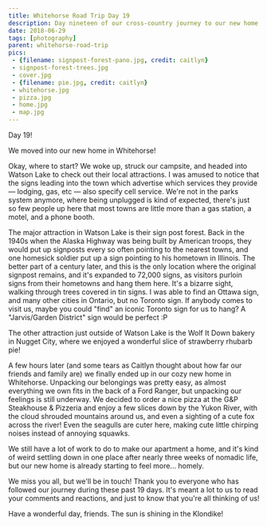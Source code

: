 ```yaml
---
title: Whitehorse Road Trip Day 19
description: Day nineteen of our cross-country journey to our new home in Whitehorse
date: 2018-06-29
tags: [photography]
parent: whitehorse-road-trip
pics:
 - {filename: signpost-forest-pano.jpg, credit: caitlyn}
 - signpost-forest-trees.jpg
 - cover.jpg
 - {filename: pie.jpg, credit: caitlyn}
 - whitehorse.jpg
 - pizza.jpg
 - home.jpg
 - map.jpg
---
```

Day 19!

We moved into our new home in Whitehorse!

Okay, where to start? We woke up, struck our campsite, and headed into Watson Lake to check out their local attractions. I was amused to notice that the signs leading into the town which advertise which services they provide — lodging, gas, etc — also specify cell service. We're not in the parks system anymore, where being unplugged is kind of expected, there's just so few people up here that most towns are little more than a gas station, a motel, and a phone booth.

The major attraction in Watson Lake is their sign post forest. Back in the 1940s when the Alaska Highway was being built by American troops, they would put up signposts every so often pointing to the nearest towns, and one homesick soldier put up a sign pointing to his hometown in Illinois. The better part of a century later, and this is the only location where the original signpost remains, and it's expanded to 72,000 signs, as visitors purloin signs from their hometowns and hang them here. It's a bizarre sight, walking through trees covered in tin signs. I was able to find an Ottawa sign, and many other cities in Ontario, but no Toronto sign. If anybody comes to visit us, maybe you could "find" an iconic Toronto sign for us to hang? A "Jarvis/Garden District" sign would be perfect :P

The other attraction just outside of Watson Lake is the Wolf It Down bakery in Nugget City, where we enjoyed a wonderful slice of strawberry rhubarb pie!

A few hours later (and some tears as Caitlyn thought about how far our friends and family are) we finally ended up in our cozy new home in Whitehorse. Unpacking our belongings was pretty easy, as almost everything we own fits in the back of a Ford Ranger, but unpacking our feelings is still underway. We decided to order a nice pizza at the G&P Steakhouse & Pizzeria and enjoy a few slices down by the Yukon River, with the cloud shrouded mountains around us, and even a sighting of a cute fox across the river! Even the seagulls are cuter here, making cute little chirping noises instead of annoying squawks.

We still have a lot of work to do to make our apartment a home, and it's kind of weird settling down in one place after nearly three weeks of nomadic life, but our new home is already starting to feel more... homely.

We miss you all, but we'll be in touch! Thank you to everyone who has followed our journey during these past 19 days. It's meant a lot to us to read your comments and reactions, and just to know that you're all thinking of us!

Have a wonderful day, friends. The sun is shining in the Klondike!